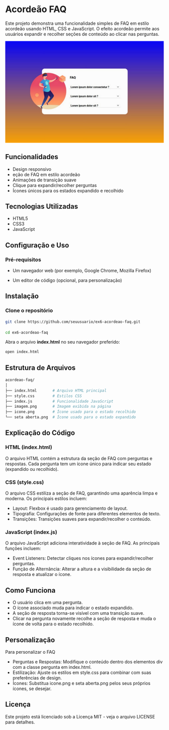 # Acordeão FAQ

Este projeto demonstra uma funcionalidade simples de FAQ em estilo acordeão usando HTML, CSS e JavaScript. O efeito acordeão permite aos usuários expandir e recolher seções de conteúdo ao clicar nas perguntas.

![texto alternativo](/FAQ.jpeg)

## Funcionalidades
* Design responsivo
* eção de FAQ em estilo acordeão
* Animações de transição suave
* Clique para expandir/recolher perguntas
* Ícones únicos para os estados expandido e recolhido

## Tecnologias Utilizadas
* HTML5
* CSS3
* JavaScript

## Configuração e Uso
### Pré-requisitos
* Um navegador web (por exemplo, Google Chrome, Mozilla Firefox)

* Um editor de código (opcional, para personalização)

## Instalação

### Clone o repositório

```sh
git clone https://github.com/seuusuario/ex6-acordeao-faq.git

cd ex6-acordeao-faq
```
Abra o arquivo <strong>index.html</strong> no seu navegador preferido:

```sh
open index.html
```

## Estrutura de Arquivos

```sh
acordeao-faq/
│
├── index.html       # Arquivo HTML principal
├── style.css        # Estilos CSS
├── index.js         # Funcionalidade JavaScript
├── imagem.png       # Imagem exibida na página
├── icone.png        # Ícone usado para o estado recolhido
└── seta aberta.png  # Ícone usado para o estado expandido
```

## Explicação do Código

### HTML (index.html)
O arquivo HTML contém a estrutura da seção de FAQ com perguntas e respostas. Cada pergunta tem um ícone único para indicar seu estado (expandido ou recolhido).

### CSS (style.css)
O arquivo CSS estiliza a seção de FAQ, garantindo uma aparência limpa e moderna. Os principais estilos incluem:

* Layout: Flexbox é usado para gerenciamento de layout.
* Tipografia: Configurações de fonte para diferentes elementos de texto.
* Transições: Transições suaves para expandir/recolher o conteúdo.

### JavaScript (index.js)
O arquivo JavaScript adiciona interatividade à seção de FAQ. As principais funções incluem:

* Event Listeners: Detectar cliques nos ícones para expandir/recolher perguntas.
* Função de Alternância: Alterar a altura e a visibilidade da seção de resposta e atualizar o ícone.

## Como Funciona
* O usuário clica em uma pergunta.
* O ícone associado muda para indicar o estado expandido.
* A seção de resposta torna-se visível com uma transição suave.
* Clicar na pergunta novamente recolhe a seção de resposta e muda o ícone de volta para o estado recolhido.

## Personalização
Para personalizar o FAQ

* Perguntas e Respostas: Modifique o conteúdo dentro dos elementos div com a classe pergunta em index.html.
* Estilização: Ajuste os estilos em style.css para combinar com suas preferências de design.
* Ícones: Substitua icone.png e seta aberta.png pelos seus próprios ícones, se desejar.

## Licença
Este projeto está licenciado sob a Licença MIT - veja o arquivo LICENSE para detalhes.
